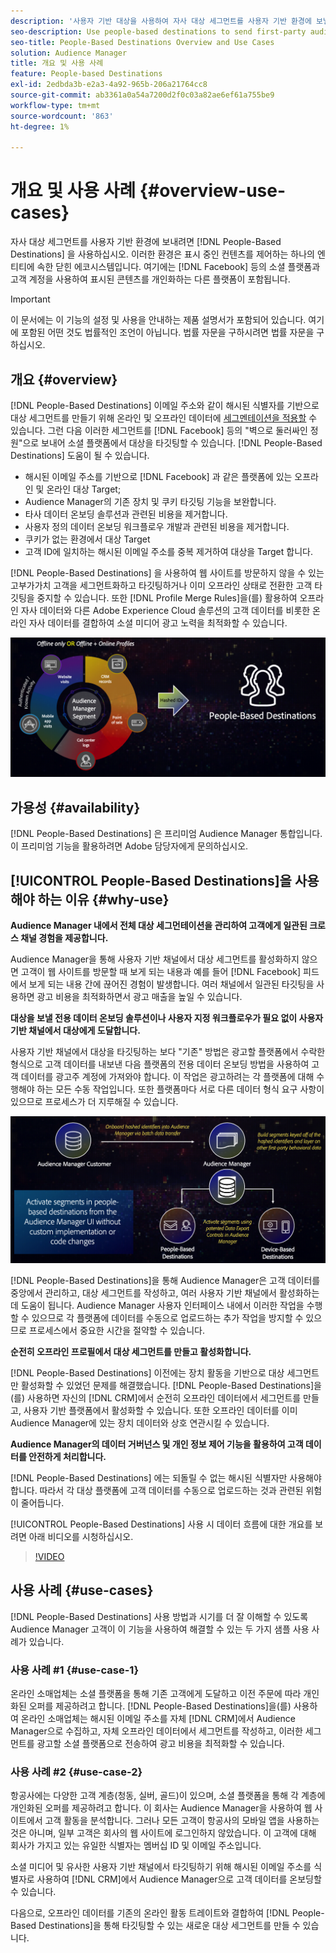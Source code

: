 ```yaml
---
description: '사용자 기반 대상을 사용하여 자사 대상 세그먼트를 사용자 기반 환경에 보낼 수 있습니다. 이러한 환경은 표시 중인 컨텐츠를 제어하는 하나의 엔티티에 속한 닫힌 에코시스템입니다. 여기에는 Facebook과 같은 소셜 플랫폼과 고객 계정을 사용하여 표시된 콘텐츠를 개인화하는 다른 플랫폼이 포함됩니다. '
seo-description: Use people-based destinations to send first-party audience segments to people-based environments. These environments are closed ecosystems belonging to one entity that controls the content that is being displayed within it. They include social platforms such as Facebook, and other platforms that rely on customer accounts to personalize the displayed content.
seo-title: People-Based Destinations Overview and Use Cases
solution: Audience Manager
title: 개요 및 사용 사례
feature: People-based Destinations
exl-id: 2edbda3b-e2a3-4a92-965b-206a21764cc8
source-git-commit: ab3361a0a54a7200d2f0c03a82ae6ef61a755be9
workflow-type: tm+mt
source-wordcount: '863'
ht-degree: 1%

---
```


# 개요 및 사용 사례 {#overview-use-cases}

자사 대상 세그먼트를 사용자 기반 환경에 보내려면 [!DNL People-Based Destinations] 을 사용하십시오. 이러한 환경은 표시 중인 컨텐츠를 제어하는 하나의 엔티티에 속한 닫힌 에코시스템입니다. 여기에는 [!DNL Facebook] 등의 소셜 플랫폼과 고객 계정을 사용하여 표시된 콘텐츠를 개인화하는 다른 플랫폼이 포함됩니다.

>[!IMPORTANT]
>이 문서에는 이 기능의 설정 및 사용을 안내하는 제품 설명서가 포함되어 있습니다. 여기에 포함된 어떤 것도 법률적인 조언이 아닙니다. 법률 자문을 구하시려면 법률 자문을 구하십시오.

## 개요 {#overview}

[!DNL People-Based Destinations] 이메일 주소와 같이 해시된 식별자를 기반으로 대상 세그먼트를 만들기 위해 온라인 및 오프라인 데이터에  [세그멘테이션을 적용할](people-based-destinations-prerequisites.md#hashing-requirements) 수 있습니다. 그런 다음 이러한 세그먼트를 [!DNL Facebook] 등의 &quot;벽으로 둘러싸인 정원&quot;으로 보내어 소셜 플랫폼에서 대상을 타깃팅할 수 있습니다. [!DNL People-Based Destinations] 도움이 될 수 있습니다.

* 해시된 이메일 주소를 기반으로 [!DNL Facebook] 과 같은 플랫폼에 있는 오프라인 및 온라인 대상 Target;
* Audience Manager의 기존 장치 및 쿠키 타깃팅 기능을 보완합니다.
* 타사 데이터 온보딩 솔루션과 관련된 비용을 제거합니다.
* 사용자 정의 데이터 온보딩 워크플로우 개발과 관련된 비용을 제거합니다.
* 쿠키가 없는 환경에서 대상 Target
* 고객 ID에 일치하는 해시된 이메일 주소를 중복 제거하여 대상을 Target 합니다.

[!DNL People-Based Destinations] 을 사용하여 웹 사이트를 방문하지 않을 수 있는 고부가가치 고객을 세그먼트화하고 타깃팅하거나 이미 오프라인 상태로 전환한 고객 타깃팅을 중지할 수 있습니다. 또한 [!DNL Profile Merge Rules]을(를) 활용하여 오프라인 자사 데이터와 다른 Adobe Experience Cloud 솔루션의 고객 데이터를 비롯한 온라인 자사 데이터를 결합하여 소셜 미디어 광고 노력을 최적화할 수 있습니다.

![pbd-overview](assets/pbd-overview.png)

## 가용성 {#availability}

[!DNL People-Based Destinations] 은 프리미엄 Audience Manager 통합입니다. 이 프리미엄 기능을 활용하려면 Adobe 담당자에게 문의하십시오.

## [!UICONTROL People-Based Destinations]을 사용해야 하는 이유 {#why-use}

**Audience Manager 내에서 전체 대상 세그먼테이션을 관리하여 고객에게 일관된 크로스 채널 경험을 제공합니다.**

Audience Manager을 통해 사용자 기반 채널에서 대상 세그먼트를 활성화하지 않으면 고객이 웹 사이트를 방문할 때 보게 되는 내용과 예를 들어 [!DNL Facebook] 피드에서 보게 되는 내용 간에 끊어진 경험이 발생합니다. 여러 채널에서 일관된 타깃팅을 사용하면 광고 비용을 최적화하면서 광고 매출을 높일 수 있습니다.

**대상을 보낼 전용 데이터 온보딩 솔루션이나 사용자 지정 워크플로우가 필요 없이 사용자 기반 채널에서 대상에게 도달합니다.**

사용자 기반 채널에서 대상을 타깃팅하는 보다 &quot;기존&quot; 방법은 광고할 플랫폼에서 수락한 형식으로 고객 데이터를 내보낸 다음 플랫폼의 전용 데이터 온보딩 방법을 사용하여 고객 데이터를 광고주 계정에 가져와야 합니다. 이 작업은 광고하려는 각 플랫폼에 대해 수행해야 하는 모든 수동 작업입니다. 또한 플랫폼마다 서로 다른 데이터 형식 요구 사항이 있으므로 프로세스가 더 지루해질 수 있습니다.

![pbd-overview](assets/pbd-diagram.png)

[!DNL People-Based Destinations]을 통해 Audience Manager은 고객 데이터를 중앙에서 관리하고, 대상 세그먼트를 작성하고, 여러 사용자 기반 채널에서 활성화하는 데 도움이 됩니다. Audience Manager 사용자 인터페이스 내에서 이러한 작업을 수행할 수 있으므로 각 플랫폼에 데이터를 수동으로 업로드하는 추가 작업을 방지할 수 있으므로 프로세스에서 중요한 시간을 절약할 수 있습니다.

**순전히 오프라인 프로필에서 대상 세그먼트를 만들고 활성화합니다.**

[!DNL People-Based Destinations] 이전에는 장치 활동을 기반으로 대상 세그먼트만 활성화할 수 있었던 문제를 해결했습니다. [!DNL People-Based Destinations]을(를) 사용하면 자신의 [!DNL CRM]에서 순전히 오프라인 데이터에서 세그먼트를 만들고, 사용자 기반 플랫폼에서 활성화할 수 있습니다. 또한 오프라인 데이터를 이미 Audience Manager에 있는 장치 데이터와 상호 연관시킬 수 있습니다.

**Audience Manager의 데이터 거버넌스 및 개인 정보 제어 기능을 활용하여 고객 데이터를 안전하게 처리합니다.**

[!DNL People-Based Destinations] 에는 되돌릴 수 없는 해시된 식별자만 사용해야 합니다. 따라서 각 대상 플랫폼에 고객 데이터를 수동으로 업로드하는 것과 관련된 위험이 줄어듭니다.

[!UICONTROL People-Based Destinations] 사용 시 데이터 흐름에 대한 개요를 보려면 아래 비디오를 시청하십시오.

>[!VIDEO](https://video.tv.adobe.com/v/28968/)

## 사용 사례 {#use-cases}

[!DNL People-Based Destinations] 사용 방법과 시기를 더 잘 이해할 수 있도록 Audience Manager 고객이 이 기능을 사용하여 해결할 수 있는 두 가지 샘플 사용 사례가 있습니다.

### 사용 사례 #1 {#use-case-1}

온라인 소매업체는 소셜 플랫폼을 통해 기존 고객에게 도달하고 이전 주문에 따라 개인화된 오퍼를 제공하려고 합니다. [!DNL People-Based Destinations]을(를) 사용하여 온라인 소매업체는 해시된 이메일 주소를 자체 [!DNL CRM]에서 Audience Manager으로 수집하고, 자체 오프라인 데이터에서 세그먼트를 작성하고, 이러한 세그먼트를 광고할 소셜 플랫폼으로 전송하여 광고 비용을 최적화할 수 있습니다.

### 사용 사례 #2 {#use-case-2}

항공사에는 다양한 고객 계층(청동, 실버, 골드)이 있으며, 소셜 플랫폼을 통해 각 계층에 개인화된 오퍼를 제공하려고 합니다. 이 회사는 Audience Manager을 사용하여 웹 사이트에서 고객 활동을 분석합니다. 그러나 모든 고객이 항공사의 모바일 앱을 사용하는 것은 아니며, 일부 고객은 회사의 웹 사이트에 로그인하지 않았습니다. 이 고객에 대해 회사가 가지고 있는 유일한 식별자는 멤버십 ID 및 이메일 주소입니다.

소셜 미디어 및 유사한 사용자 기반 채널에서 타깃팅하기 위해 해시된 이메일 주소를 식별자로 사용하여 [!DNL CRM]에서 Audience Manager으로 고객 데이터를 온보딩할 수 있습니다.

다음으로, 오프라인 데이터를 기존의 온라인 활동 트레이트와 결합하여 [!DNL People-Based Destinations]을 통해 타깃팅할 수 있는 새로운 대상 세그먼트를 만들 수 있습니다.
